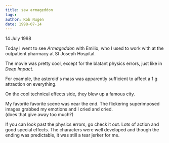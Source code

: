 ```yaml
---
title: saw armageddon
tags: 
author: Rob Nugen
date: 1998-07-14
---
```


<title>Armageddon</title>

<p class=date>14 July  1998</p>

<p>Today I went to see <em>Armageddon</em> with Emilio, who I used to work with at the outpatient pharmacy at St Joseph Hospital.

<p>The movie was pretty cool, except for the blatant physics errors, just like in <em>Deep Impact</em>.

<p>For example, the asteroid's mass was apparently sufficient to affect a 1 g attraction on everything.

<p>On the cool technical effects side, they blew up a famous city.

<p>My favorite favorite scene was near the end. The flickering superimposed images grabbed my emotions and I cried and cried.
<br>(does that give away too much?)

<p>If you can look past the physics errors, go check it out.  Lots of action and good special effects.  The characters were well developed and though the ending was predictable, it was still a tear jerker for me.
</p>
